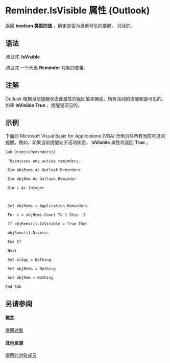 
# Reminder.IsVisible 属性 (Outlook)

返回 **boolean 类型的值** ，确定是否为当前可见的提醒。 只读的。


## 语法

 _表达式_. **IsVisible**

 _表达式_ 一个代表 **Reminder** 对象的变量。


## 注解

Outlook 根据当前提醒状态此属性的返回值来确定。所有活动的提醒都是可见的。如果 **IsVisible** **True** ，提醒是可见的。


## 示例

下面的 Microsoft Visual Basic for Applications (VBA) 示例消除所有当前可见的提醒。例如，如果当前提醒处于活动状态，  **IsVisible** 属性将返回 **True** 。


```
Sub DismissReminders() 
 
 'Dismisses any active reminders. 
 
 Dim objRems As Outlook.Reminders 
 
 Dim objRem As Outlook.Reminder 
 
 Dim i As Integer 
 
 
 
 Set objRems = Application.Reminders 
 
 For i = objRems.Count To 1 Step -1 
 
 If objRems(i).IsVisible = True Then 
 
 objRems(i).Dismiss 
 
 End If 
 
 Next 
 
 Set olApp = Nothing 
 
 Set objRems = Nothing 
 
 Set objRem = Nothing 
 
End Sub
```


## 另请参阅


#### 概念


[提醒对象](b7364e48-51bc-b360-2154-e85e7779ece4.md)
#### 其他资源


[提醒的对象成员](2dc26aef-9636-4761-4d79-4571bb7c9726.md)